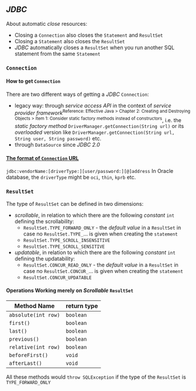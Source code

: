 ## *JDBC*
About automatic *close* resources:
* Closing a `Connection` also closes the `Statement` and `ResultSet`
* Closing a `Statement` also closes the `ResultSet`
* *JDBC* automatically closes a `ResultSet` when you run another SQL statement from the same `Statement`
### `Connection`
#### How to get `Connection`
There are two different ways of getting a *JDBC* `Connection`:

* legacy way: through *service access API* in the context of *service provider framework*<sup>Reference: Effective Java > Chapter 2: Creating and Destroying Objects > Item 1: Consider static factory methods instead of constructors</sup>, i.e. the *static factory method* `DriverManager.getConnection(String url)` or its *overloaded* version like `DriverManager.getConnection(String url, String user, String password)` etc.
* through `DataSource` since *JDBC 2.0*

#### [The format of `Connection` URL](https://docs.oracle.com/cd/B28359_01/java.111/b31224/urls.htm#BEIJFHHB)
`jdbc:vendorName:[driverType:][user/password:][@]address`
In Oracle database, the `driverType` might be `oci`, `thin`, `kprb` etc.
  
### `ResultSet`
The type of `ResultSet` can be defined in two dimensions:
* *scrollable*, in relation to which there are the following *constant* `int` defining the scrollability:
  * `ResultSet.TYPE_FORWARD_ONLY` - the *default value* in a `ResultSet` in case no `ResultSet.TYPE_`... is given when creating the `statement`
  * `ResultSet.TYPE_SCROLL_INSENSITIVE`
  * `ResultSet.TYPE_SCROLL_SENSITIVE`
* *updatable*, in relation to which there are the following *constant* `int` defining the updatability: 
  * `ResultSet.CONCUR_READ_ONLY` - the *default value* in a `ResultSet` in case no `ResultSet.CONCUR_`... is given when creating the `statement`
  * `ResultSet.CONCUR_UPDATABLE`
    
#### Operations Working merely on *Scrollable* `ResultSet`
Method Name         | return type 
--------------------|------------
`absolute(int row)` |`boolean`
`first()`           |`boolean`
`last()`            |`boolean`
`previous()`        |`boolean`
`relative(int row)` |`boolean`
`beforeFirst()`     |`void`
`afterLast()`       |`void`

All these methods would `throw SQLException` if the type of the `ResultSet` is `TYPE_FORWARD_ONLY`  
